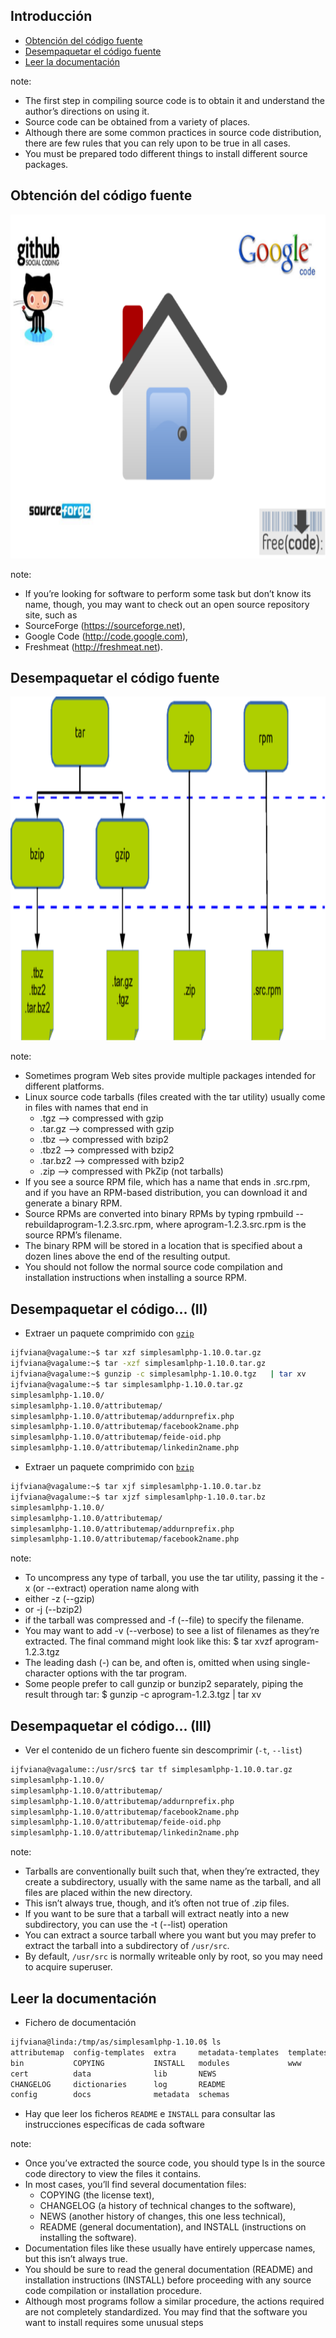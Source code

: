 ## Introducción

* [Obtención del código fuente](#/4/1)
* [Desempaquetar el código fuente](#/4/2)
* [Leer la documentación](#/4/5)

note:
* The first step in compiling source code is to obtain it and understand the author’s directions on using it.
* Source code can be obtained from a variety of places.
* Although there are some common practices in source code distribution, there are few rules that you can rely upon to be true in all cases.
* You must be prepared todo different things to install different source packages.



## Obtención del código fuente

<a class="fancybox" href="img/obtener_fuentes.png" data-fancybox-group="gallery" title="Introducción">
<img height="550px" src="img/obtener_fuentes.redimensionado640x480.png" alt="Introducción">
</a>

note:
* If you’re looking for software to perform some task but don’t know its name, though, you may want to check out an open source repository site, such as
 * SourceForge (https://sourceforge.net),
 * Google Code (http://code.google.com),
 * Freshmeat (http://freshmeat.net).



## Desempaquetar el código fuente

<a class="fancybox" href="img/extensiones.png" data-fancybox-group="gallery" title="Introducción">
<img height="550px" src="img/extensiones.redimensionado640x480.png" alt="Introducción">
</a>

note:
* Sometimes program Web sites provide multiple packages intended for different platforms.
* Linux source code tarballs (files created with the tar utility) usually come in files with names that end in
  * .tgz --> compressed with gzip
  * .tar.gz --> compressed with gzip
  * .tbz -->  compressed with bzip2
  * .tbz2 --> compressed with bzip2
  * .tar.bz2 --> compressed with bzip2
  * .zip --> compressed with PkZip (not tarballs)
* If you see a source RPM file, which has a name that ends in .src.rpm, and if you have an RPM-based distribution, you can download it and generate a binary RPM.
* Source RPMs are converted into binary RPMs by typing rpmbuild --rebuildaprogram-1.2.3.src.rpm, where aprogram-1.2.3.src.rpm is the source RPM’s filename.
* The binary RPM will be stored in a location that is specified about a dozen lines above the end of the resulting output.
* You should not follow the normal source code compilation and installation instructions when installing a source RPM.



## Desempaquetar el código... (II)

* Extraer un paquete comprimido con [`gzip`](http://linux.die.net/man/1/gzip)
```bash
ijfviana@vagalume:~$ tar xzf simplesamlphp-1.10.0.tar.gz
ijfviana@vagalume:~$ tar -xzf simplesamlphp-1.10.0.tar.gz
ijfviana@vagalume:~$ gunzip -c simplesamlphp-1.10.0.tgz   | tar xv
ijfviana@vagalume:~$ tar simplesamlphp-1.10.0.tar.gz
simplesamlphp-1.10.0/
simplesamlphp-1.10.0/attributemap/
simplesamlphp-1.10.0/attributemap/addurnprefix.php
simplesamlphp-1.10.0/attributemap/facebook2name.php
simplesamlphp-1.10.0/attributemap/feide-oid.php
simplesamlphp-1.10.0/attributemap/linkedin2name.php
```
* Extraer un paquete comprimido con [`bzip`](http://linux.die.net/man/1/bzip2)
```bash
ijfviana@vagalume:~$ tar xjf simplesamlphp-1.10.0.tar.bz
ijfviana@vagalume:~$ tar xjzf simplesamlphp-1.10.0.tar.bz
simplesamlphp-1.10.0/
simplesamlphp-1.10.0/attributemap/
simplesamlphp-1.10.0/attributemap/addurnprefix.php
simplesamlphp-1.10.0/attributemap/facebook2name.php
```

note:
*  To uncompress any type of tarball, you use the tar utility, passing it the -x (or --extract) operation name along with
 * either -z (--gzip)
 * or -j (--bzip2)
* if the tarball was compressed and -f (--file) to specify the filename.
* You may want to add -v (--verbose) to see a list of filenames as they’re extracted. The final command might look like this:
$ tar xvzf aprogram-1.2.3.tgz
* The leading dash (-) can be, and often is, omitted when using single-character options with the tar program.
* Some people prefer to call gunzip or bunzip2 separately, piping the result through tar:
$ gunzip -c aprogram-1.2.3.tgz | tar xv



## Desempaquetar el código... (III)
* Ver el contenido de un fichero fuente sin descomprimir (`-t`, `--list`)
```bash
ijfviana@vagalume::/usr/src$ tar tf simplesamlphp-1.10.0.tar.gz
simplesamlphp-1.10.0/
simplesamlphp-1.10.0/attributemap/
simplesamlphp-1.10.0/attributemap/addurnprefix.php
simplesamlphp-1.10.0/attributemap/facebook2name.php
simplesamlphp-1.10.0/attributemap/feide-oid.php
simplesamlphp-1.10.0/attributemap/linkedin2name.php
```

note:
* Tarballs are conventionally built such that, when they’re extracted, they create a subdirectory, usually with the same name as the tarball, and all files are placed within the new directory.
* This isn’t always true, though, and it’s often not true of .zip files.
* If you want to be sure that a tarball will extract neatly into a new subdirectory, you can use the -t (--list) operation
* You can extract a source tarball where you want but you may prefer to extract the tarball into a subdirectory of `/usr/src`.
* By default, `/usr/src` is normally writeable only by root, so you may need to acquire superuser.



## Leer la documentación

* Fichero de documentación
```bash
ijfviana@linda:/tmp/as/simplesamlphp-1.10.0$ ls
attributemap  config-templates  extra     metadata-templates  templates
bin           COPYING           INSTALL   modules             www
cert          data              lib       NEWS
CHANGELOG     dictionaries      log       README
config        docs              metadata  schemas
```
* Hay que leer los ficheros `README` e `INSTALL` para consultar las instrucciones específicas de cada software

note:
* Once you’ve extracted the source code, you should type ls in the source code directory to view the files it contains.
* In most cases, you’ll find several documentation files:
  * COPYING (the license text),
  * CHANGELOG (a history of technical changes to the software),
  * NEWS (another history of changes, this one less technical),
  * README (general documentation), and INSTALL (instructions on installing the software).
* Documentation files like these usually have entirely uppercase names, but this isn’t always true.
* You should be sure to read the general documentation (README) and installation instructions (INSTALL) before proceeding with any source code compilation or installation procedure.
* Although most programs follow a similar procedure, the actions required are not completely standardized. You may find that the software you want to install requires some unusual steps
